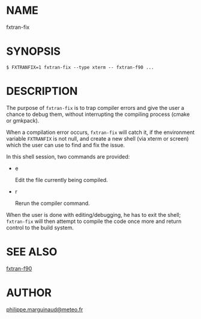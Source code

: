 # NAME

fxtran-fix

# SYNOPSIS

    $ FXTRANFIX=1 fxtran-fix --type xterm -- fxtran-f90 ...

# DESCRIPTION

The purpose of `fxtran-fix` is to trap compiler errors and give the user 
a chance to debug them, without interrupting the compiling process (cmake
or gmkpack).

When a compilation error occurs, `fxtran-fix` will catch it, if the environment
variable `FXTRANFIX` is not null, and create a new shell (via xterm or screen)
which the user can use to find and fix the issue.

In this shell session, two commands are provided:

- e

    Edit the file currently being compiled.

- r

    Rerun the compiler command.

When the user is done with editing/debugging, he has to exit the shell; `fxtran-fix` 
will then attempt to compile the code once more and return control to the 
build system.

# SEE ALSO

[fxtran-f90](fxtran-f90.md)

# AUTHOR

philippe.marguinaud@meteo.fr
